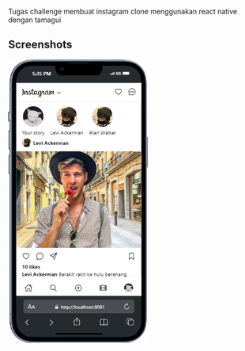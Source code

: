 Tugas challenge membuat instagram clone menggunakan react native dengan tamagui

## Screenshots

![alt text](iPhone-13-PRO-localhost.png)

